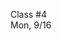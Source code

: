 <div class="lecture1">

<div class="column_date">
<p markdown="block">

Class #4 <br>
Mon, 9/16

</p>
</div>
<div class="column_materials">
<p markdown="block">



</p>
</div>

<div class="column_assign">
<p markdown="block">



</p>
</div>

</div>

